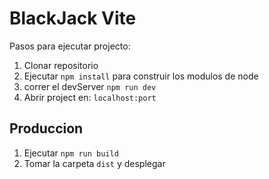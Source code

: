 # BlackJack Vite


Pasos para ejecutar projecto:

1. Clonar repositorio
2. Ejecutar ```npm install``` para construir los modulos de node
3. correr el devServer ```npm run dev```
4. Abrir project en: ```localhost:port```


## Produccion

1. Ejecutar ```npm run build```
2. Tomar la carpeta ```dist``` y desplegar